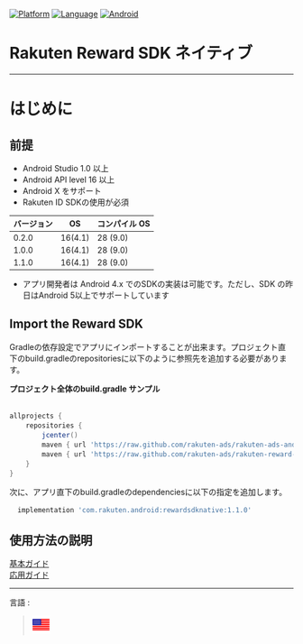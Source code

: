 <div id="top"></div>

[![Platform](http://img.shields.io/badge/platform-Android-brightgreen.svg?style=flat)](https://developer.android.com)
[![Language](http://img.shields.io/badge/language-Kotlin-green.svg?style=flat)](https://github.com/JetBrains/kotlin)
[![Android](http://img.shields.io/badge/support-API_Level_16+-blue.svg?style=flat)](https://developer.android.com)

# Rakuten Reward SDK ネイティブ

---
# はじめに

<div id="prerequisites"></div>

## 前提

* Android Studio 1.0 以上
* Android API level 16 以上
* Android X をサポート
* Rakuten ID SDKの使用が必須

| バージョン        | OS           | コンパイル OS
--- | --- | ---
|0.2.0|16(4.1)|28 (9.0)|
|1.0.0|16(4.1)|28 (9.0)|
|1.1.0|16(4.1)|28 (9.0)|


* アプリ開発者は Android 4.x でのSDKの実装は可能です。ただし、SDK の昨日はAndroid 5以上でサポートしています

<div id="import_sdk"></div>

## Import the Reward SDK
Gradleの依存設定でアプリにインポートすることが出来ます。プロジェクト直下のbuild.gradleのrepositoriesに以下のように参照先を追加する必要があります。

**プロジェクト全体のbuild.gradle サンプル**

```groovy

allprojects {
    repositories {
        jcenter()
        maven { url 'https://raw.github.com/rakuten-ads/rakuten-ads-android/master/maven' }
        maven { url 'https://raw.github.com/rakuten-ads/rakuten-reward-native-android/master/maven' }
    }
}
```

次に、アプリ直下のbuild.gradleのdependenciesに以下の指定を追加します。

```groovy
  implementation 'com.rakuten.android:rewardsdknative:1.1.0'
```

## 使用方法の説明
[基本ガイド](./basic/README.md)  
[応用ガイド](./advanced/README.md)

---
言語 :
> [![en](../lang/en.png)](../../README.md)



